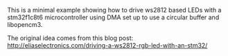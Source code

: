 This is a minimal example showing how to drive ws2812 based LEDs with a stm32f1c8t6 microcontroller using DMA set up to use a circular buffer and libopencm3.

The original idea comes from this blog post:
http://eliaselectronics.com/driving-a-ws2812-rgb-led-with-an-stm32/
